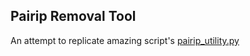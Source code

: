 ## Pairip Removal Tool
An attempt to replicate amazing script's [pairip_utility.py](https://t.me/c/1911893084/2)
